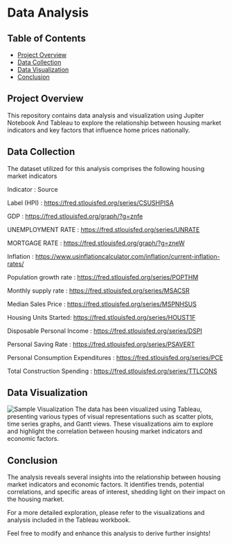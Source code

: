 # Data Analysis

## Table of Contents
- [Project Overview](#overview)
- [Data Collection](#data-collection)
- [Data Visualization](#data-visualization)
- [Conclusion](#conclusion)


## Project Overview
This repository contains data analysis and visualization using Jupiter Notebook And Tableau to explore the relationship between housing market indicators and key factors that influence home prices nationally.

## Data Collection
The dataset utilized for this analysis comprises the following  housing market indicators 

 Indicator   :       Source

 
Label (HPI) : https://fred.stlouisfed.org/series/CSUSHPISA

GDP : https://fred.stlouisfed.org/graph/?g=znfe

UNEMPLOYMENT RATE : https://fred.stlouisfed.org/series/UNRATE

MORTGAGE RATE : https://fred.stlouisfed.org/graph/?g=zneW

Inflation : https://www.usinflationcalculator.com/inflation/current-inflation-rates/

Population growth rate : https://fred.stlouisfed.org/series/POPTHM

Monthly supply rate : https://fred.stlouisfed.org/series/MSACSR

Median Sales Price : https://fred.stlouisfed.org/series/MSPNHSUS

Housing Units Started: https://fred.stlouisfed.org/series/HOUST1F

Disposable Personal Income : https://fred.stlouisfed.org/series/DSPI

Personal Saving Rate : https://fred.stlouisfed.org/series/PSAVERT

Personal Consumption Expenditures : https://fred.stlouisfed.org/series/PCE

Total Construction Spending : https://fred.stlouisfed.org/series/TTLCONS


## Data Visualization
![Sample Visualization]([path/to/visualization.png](https://github.com/kirankumardatla/Home-LLC-Assessment/blob/main/Dashboard.png))
The data has been visualized using Tableau, presenting various types of visual representations such as scatter plots, time series graphs, and Gantt views. These visualizations aim to explore and highlight the correlation between housing market indicators and economic factors.

## Conclusion
The analysis reveals several insights into the relationship between housing market indicators and economic factors. It identifies trends, potential correlations, and specific areas of interest, shedding light on their impact on the housing market.

For a more detailed exploration, please refer to the visualizations and analysis included in the Tableau workbook.

Feel free to modify and enhance this analysis to derive further insights!
